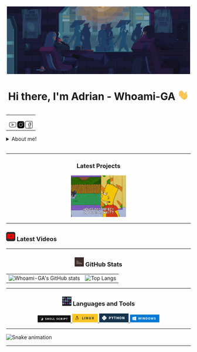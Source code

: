 <p align="center">
  <a href="enlace_del_destino">
    <img src="src/cca1e136569841.5720ffd3c7679.gif" alt="MC Technology" width="500px">
  </a>
</p>


<h1 align="center">Hi there, I'm Adrian - Whoami-GA <img src="./src/wave.gif" width="30px"></h1>

<table align="right">
<tr>
<td>
  
[<img align="left" alt="Whoami-GA | YouTube" width="22px" src="./src/youtube.png.gif" />][youtube]
[<img align="left" alt="@Whoami-GA | Instagram" width="22px" src="./src/instagram.png.gif" />][instagram]
[<img align="left" alt="Whoami-GA | Facebook" width="22px" src="./src/facebook.png.gif" />][facebook]
</td>
</tr>
</table>

<details>
  <summary> About me!</summary>

### Cybersecurity Enthusiast 👥!!
-  I’m currently learning cybersecurity.
-  Curiosly.
-  Think Correctly.
</details>
<br />

---
<h3 align="center">Latest Projects</h3>

<p align="center">
  <a href="enlace_del_destino">
    <img src="src/Simps.gif" alt="MC Technology" width="150px">
  </a>
</p>

---
<h3 align="left"><img src="./src/youtube_alternativ.png" width="25px" height="25px"> Latest Videos</h3>

<!-- YOUTUBE:START -->

<!-- YOUTUBE:END -->


---

<h3 align="center"><img src="./src/estadistica2.gif" width="25px" height="25px"> GitHub Stats</h3>

<table align="center">
  <tr>
    <td>
      <img src="https://github-readme-stats.vercel.app/api?username=whoami-GA&show_icons=true&theme=onedark" alt="Whoami-GA's GitHub stats">
    </td>
    <td>
      <img src="https://github-readme-stats.vercel.app/api/top-langs/?username=whoami-ga&hide_progress=true&theme=onedark" alt="Top Langs">
    </td>
  </tr>
</table>


---

<h3 align="center"><img src="./src/0101.GIF" width="25px" height="25px"> Languages and Tools</h3>
<p align="center">
    <a href="https://www.youtube.com/channel/UCcxU7lCoMDO3M4_MfPqEt3g" target="_blank"> <img src="/src/BashBad.png" width="90px"/> </a>
    <a href="https://www.youtube.com/channel/UCcxU7lCoMDO3M4_MfPqEt3g" target="_blank"> <img src="/src/LinuxBad.png" width="70px"/> </a>
    <a href="https://www.youtube.com/channel/UCcxU7lCoMDO3M4_MfPqEt3g" target="_blank"> <img src="/src/PythonBad.png" width="80px"/> </a>
    <a href="https://www.youtube.com/channel/UCcxU7lCoMDO3M4_MfPqEt3g" target="_blank"> <img src="/src/WindowsBad.png" width="80px"/> </a>
</p>

---

  ![Snake animation](https://github.com/whoami-ga/whoami-ga/blob/output/github-contribution-grid-snake.svg)


---

[youtube]: https://www.youtube.com/channel/UCcxU7lCoMDO3M4_MfPqEt3g
[instagram]: https://www.instagram.com/g.lazar.adrian/
[facebook]: https://www.facebook.com/ady.lazar.10/
